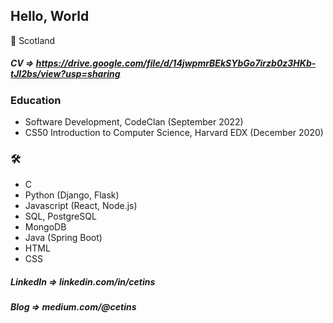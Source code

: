 ## Hello, World

:scotland: Scotland

##### CV  => https://drive.google.com/file/d/14jwpmrBEkSYbGo7irzb0z3HKb-tJI2bs/view?usp=sharing

### Education

* Software Development, CodeClan (September 2022)
* CS50 Introduction to Computer Science, Harvard EDX (December 2020)

### 	:hammer_and_wrench: 

* C 
* Python (Django, Flask)
* Javascript (React, Node.js)
* SQL, PostgreSQL
* MongoDB
* Java (Spring Boot)
* HTML
* CSS

##### LinkedIn  =>  linkedin.com/in/cetins
##### Blog      =>  medium.com/@cetins
